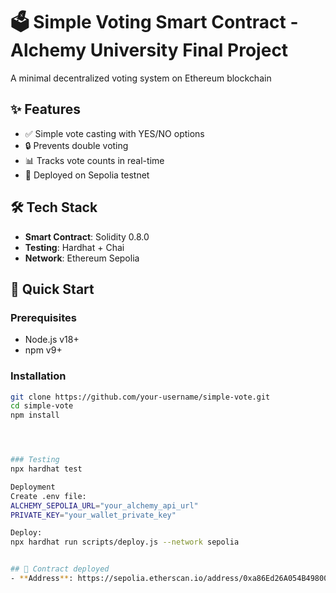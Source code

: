 # 🗳️ Simple Voting Smart Contract - Alchemy University Final Project

A minimal decentralized voting system on Ethereum blockchain

## ✨ Features
- ✅ Simple vote casting with YES/NO options
- 🔒 Prevents double voting
- 📊 Tracks vote counts in real-time
- 🚀 Deployed on Sepolia testnet

## 🛠️ Tech Stack
- **Smart Contract**: Solidity 0.8.0
- **Testing**: Hardhat + Chai
- **Network**: Ethereum Sepolia

## 🚀 Quick Start

### Prerequisites
- Node.js v18+
- npm v9+

### Installation
```bash
git clone https://github.com/your-username/simple-vote.git
cd simple-vote
npm install




### Testing
npx hardhat test

Deployment
Create .env file:
ALCHEMY_SEPOLIA_URL="your_alchemy_api_url"
PRIVATE_KEY="your_wallet_private_key"

Deploy:
npx hardhat run scripts/deploy.js --network sepolia


## 📄 Contract deployed
- **Address**: https://sepolia.etherscan.io/address/0xa86Ed26A054B498003C917770c4b6b240Ed0D46B
